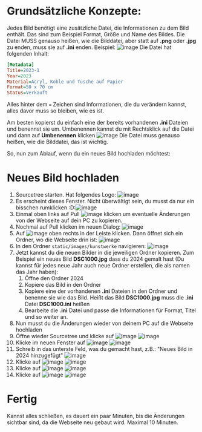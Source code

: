 # Grundsätzliche Konzepte:

Jedes Bild benötigt eine zusätzliche Datei, die Informationen zu dem Bild enthält. Das sind zum Beispiel Format, Größe und Name des Bildes.
Die Datei MUSS genauso heißen, wie die Bilddatei, aber statt auf **.png** oder **.jpg** zu enden, muss sie auf **.ini** enden.
Beispiel:
![image](docs/Pasted_image_20240515144008.png)
Die Datei hat folgenden Inhalt:

```ini
[Metadata]
Title=2023-1
Year=2023
Material=Acryl, Kohle und Tusche auf Papier
Format=50 x 70 cm
Status=Verkauft
```

Alles hinter dem `=` Zeichen sind Informationen, die du verändern kannst, alles davor muss so bleiben, wie es ist.

Am besten kopierst du einfach eine der bereits vorhandenen **.ini** Dateien und benennst sie um. Umbenennen kannst du mit Rechtsklick auf die Datei und dann auf **Umbenennen** klicken ![image](docs/Pasted_image_20240515144341.png)
Die Datei muss genauso heißen, wie die Bilddatei, das ist wichtig.

So, nun zum Ablauf, wenn du ein neues Bild hochladen möchtest:

# Neues Bild hochladen

1. Sourcetree starten. Hat folgendes Logo: ![image](docs/Pasted_image_20240515140701.png)
2. Es erscheint dieses Fenster. Nicht überwältigt sein, du musst da nur ein bisschen rumklicken :D:![image](docs/Pasted_image_20240515142915.png)
3. Einmal oben links auf Pull ![image](docs/Pasted_image_20240515142943.png) klicken um eventuelle Änderungen von der Webseite auf dein PC zu kopieren.
4. Nochmal auf Pull klicken im neuen Dialog: ![image](docs/Pasted_image_20240515143041.png)
5. Auf ![image](docs/Pasted_image_20240515143117.png) oben rechts in der Leiste klicken. Dann öffnet sich ein Ordner, wo die Webseite drin ist: ![image](docs/Pasted_image_20240515143245.png)
6. In den Ordner `static/images/kunstwerke` navigieren: ![image](docs/Pasted_image_20240515143352.png)
7. Jetzt kannst du die neuen Bilder in die jeweiligen Ordner kopieren. Zum Beispiel ein neues Bild **DSC1000.jpg** dass du 2024 gemalt hast (Du kannst für jedes neue Jahr auch neue Ordner erstellen, die als namen das Jahr haben):
   1. Öffne den Ordner 2024
   2. Kopiere das Bild in den Ordner
   3. Kopiere eine der vorhandenen **.ini** Dateien in den Ordner und benenne sie wie das Bild. Heißt das Bild **DSC1000.jpg** muss die **.ini** Datei **DSC1000.ini** heißen
   4. Bearbeite die **.ini** Datei und passe die Informationen für Format, Titel und so weiter an.
8. Nun musst du die Änderungen wieder von deinem PC auf die Webseite hochladen
9. Öffne wieder Sourcetree und klicke auf ![image](docs/Pasted_image_20240515144958.png) ![image](docs/Pasted_image_20240515144943.png)
10. Klicke im neuen Fenster auf ![image](docs/Pasted_image_20240515145052.png) ![image](docs/Pasted_image_20240515145121.png)
11. Schreib in das unterste Feld, was du gemacht hast, z.B.: "Neues Bild in 2024 hinzugefügt" ![image](docs/Pasted_image_20240515145422.png)
12. Klicke auf ![image](docs/Pasted_image_20240515145147.png) ![image](docs/Pasted_image_20240515145248.png)
13. Klicke auf ![image](docs/Pasted_image_20240515145454.png) ![image](docs/Pasted_image_20240515145524.png)
14. Klicke auf ![image](docs/Pasted_image_20240515145548.png) ![image](docs/Pasted_image_20240515145615.png)

# Fertig

Kannst alles schließen, es dauert ein paar Minuten, bis die Änderungen sichtbar sind, da die Webseite neu gebaut wird. Maximal 10 Minuten.
